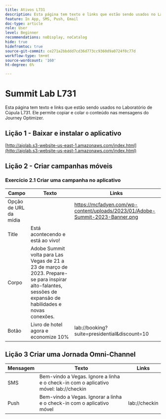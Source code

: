 ```yaml
---
title: Ativos L731
description: Esta página tem texto e links que estão sendo usados no Laboratório de Cúpula L731.
feature: In App, SMS, Push, Email
doc-type: article
role: User
level: Beginner
recommendations: noDisplay, noCatalog
hide: true
hidefromtoc: true
source-git-commit: ce271a2bbddd7cd36d773cc9360d9a0724f0c77d
workflow-type: tm+mt
source-wordcount: '160'
ht-degree: 6%

---
```



# Summit Lab L731

Esta página tem texto e links que estão sendo usados no Laboratório de Cúpula L731. Ele permite copiar e colar o conteúdo nas mensagens do Journey Optimizer.

## Lição 1 - Baixar e instalar o aplicativo

[http://ajolab.s3-website-us-east-1.amazonaws.com/index.html](http://ajolab.s3-website-us-east-1.amazonaws.com/index.html)

## Lição 2 - Criar campanhas móveis

### Exercício 2.1 Criar uma campanha no aplicativo

| Campo | Texto | Links |
|----|----|----|
| Opção de URL da mídia |  | https://mcfadyen.com/wp-content/uploads/2023/01/Adobe-Summit-2023-Banner.png |
| Title | Está acontecendo e está ao vivo! |  |
| Corpo | Adobe Summit volta para Las Vegas de 21 a 23 de março de 2023. Prepare-se para inspirar alto-falantes, sessões de expansão de habilidades e novas conexões. |  |
| Botão | Livro de hotel agora e economize 10% | lab://booking?suite=presidential&amp;discount=10 |


## Lição 3 Criar uma Jornada Omni-Channel

| Mensagem | Texto | Links |
|----|----|----|
| SMS | Bem-vindo a Vegas. Ignore a linha e o check-in com o aplicativo móvel: lab://checkin |  |
| Push | Bem-vindo a Vegas. Ignorar a linha e o check-in com o aplicativo móvel | lab://checkin |
